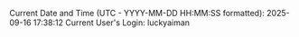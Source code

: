 Current Date and Time (UTC - YYYY-MM-DD HH:MM:SS formatted): 2025-09-16 17:38:12
Current User's Login: luckyaiman
